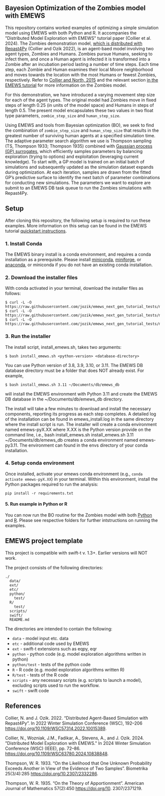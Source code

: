 Bayesion Optimization of the Zombies model with EMEWS
-----------------------

This repository contains worked examples of optimizing a simple simulation model using EMEWS with both Python and R. It accompanies the "Distributed Model Exploration with EMEWS" tutorial paper (Collier et al. 2024). The Zombies demonstration model, [which is distributed with Repast4Py](https://repast.github.io/repast4py.site/guide/user_guide.html#_tutorial_3_the_zombies_model) (Collier and Ozik 2022), is an agent-baed model involving two agent types, Zombies and Humans. Zombies pursue Humans, seeking to infect them, and once a Human agent is infected it is transformed into a Zombie after an incubation period lasting a number of time steps. Each time step, each Zombie and Human examines their local Moore neighborhood and moves towards the location with the most Humans or fewest Zombies, respectively. Refer to [Collier and North, 2015](https://repast.github.io/docs/RepastJavaGettingStarted.pdf) and the relevant section [in the EMEWS tutorial](https://emews.org/emews-tutorial/#_jzombie_repast_simulation) for more information on the Zombies model.

For this demonstration, we have introduced a varying movement step size for each of the agent types. The original model had Zombies move in fixed steps of length 0.25 (in units of the model space) and Humans in steps of length 0.5. The present model encapsulates these two values in two float type parameters, `zombie_step_size` and `human_step_size`. 

Using EMEWS and tools from Bayesian optimization (BO), we seek to find the combination of `zombie_step_size` and `human_step_size` that results in the greatest number of surviving human agents at a specified simulation time. The adaptive parameter search algorithm we use is Thompson sampling (TS, Thompson 1933; Thompson 1935) combined with [Gaussian process (GP) surrogates](https://bobby.gramacy.com/surrogates/), which efficiently samples parameters by balancing exploration (trying to options) and exploitation (leveraging current knowledge). To start with, a GP model is trained on an initial batch of
simulations and subsequently updated as the simulation dataset expands during optimization. At each
iteration, samples are drawn from the fitted GP’s predictive surface to identify the next batch of parameter
combinations for conducting new simulations. The parameters we want to explore are submit to an EMEWS DB task queue to run the Zombies simulations with Repast4Py. 


Setup
---- 

After cloning this repository, the following setup is required to run these examples. More information on this setup can be found in the EMEWS tutorial [quickstart instructions](https://jozik.github.io/emews_next_gen_tutorial_tests/#quickstart).

### 1. Install Conda

The EMEWS binary install is a conda environment, and requires a conda installation as a prerequisite. Please install [miniconda](https://docs.anaconda.com/free/miniconda/miniconda-install), [miniforge](https://conda-forge.org/miniforge), or [anaconda](ttps://www.anaconda.com/download), or miniconda if you do not have an existing conda installation. 

### 2. Download the installer files

With conda activated in your terminal, download the installer files as follows:

```
$ curl -L -O https://raw.githubusercontent.com/jozik/emews_next_gen_tutorial_tests/main/code/install/install_emews.sh
$ curl -L -O https://raw.githubusercontent.com/jozik/emews_next_gen_tutorial_tests/main/code/install/install_pkgs.R
$ curl -L -O https://raw.githubusercontent.com/jozik/emews_next_gen_tutorial_tests/main/code/install/install_eq_sql.R
```
### 3. Run the installer

The install script, install_emews.sh, takes two arguments:

```
$ bash install_emews.sh <python-version> <database-directory>
```

You can use Python version of 3.8, 3.9, 3.10, or 3.11.  The EMEWS DB database directory must be a folder that does NOT already exist. For example,

```
$ bash install_emews.sh 3.11 ~/Documents/db/emews_db
```

will install the EMEWS environment with Python 3.11 and create the EMEWS DB database in the ~/Documents/db/emews_db directory.

The install will take a few minutes to download and install the necessary components, reporting its progress as each step completes. A detailed log of the installation can be found in emews_install.log in the same directory where the install script is run. The installer will create a conda environment named emews-pyX.XX where X.XX is the Python version provide on the command line, i.e., bash install_emews.sh install_emews.sh 3.11 ~/Documents/db/emews_db creates a conda environment named emews-py3.11. The environment can found in the envs directory of your conda installation.

### 4. Setup conda environment
Once installed, activate your emews conda environment (e.g., `conda activate emews-pyX.XX`) in your terminal. Within this environment, install the Python packages required to run the analysis:

```pip install -r requirements.txt```

#### 5. Run example in Python or R 
You can now run the BO routine for the Zombies model with both [Python](https://github.com/emews/emews_tutorial_BO/tree/master/python) and [R](https://github.com/emews/emews_tutorial_BO/tree/master/R). Please see respective folders for further intstructions on running the examples.


EMEWS project template
-----------------------

This project is compatible with swift-t v. 1.3+. Earlier
versions will NOT work.

The project consists of the following directories:

```
./
  data/
  ext/
  etc/
  python/
    test/
  R/
    test/
  scripts/
  swift/
  README.md
```
The directories are intended to contain the following:

 * `data` - model input etc. data
 * `etc` - additional code used by EMEWS
 * `ext` - swift-t extensions such as eqpy, eqr
 * `python` - python code (e.g. model exploration algorithms written in python)
 * `python/test` - tests of the python code
 * `R` - R code (e.g. model exploration algorithms written R)
 * `R/test` - tests of the R code
 * `scripts` - any necessary scripts (e.g. scripts to launch a model), excluding
    scripts used to run the workflow.
 * `swift` - swift code

References
-----------
Collier, N. and J. Ozik. 2022. “Distributed Agent-Based Simulation with Repast4Py”. In 2022 Winter Simulation Conference (WSC), 192–206 https://doi.org/10.1109/WSC57314.2022.10015389.

Collier, N., Wozniak, J.M., Fadikar, A., Stevens, A., and J. Ozik. 2024. "Distributed Model Exploration with EMEWS." In 2024 Winter Simulation Conference (WSC) (IEEE), pp. 72–86. https://doi.org/10.1109/WSC63780.2024.10838848.

Thompson, W. R. 1933. “On the Likelihood that One Unknown Probability Exceeds Another in View of the Evidence of Two
Samples”. Biometrika 25(3/4):285 https://doi.org/10.2307/2332286.

Thompson, W. R. 1935. “On the Theory of Apportionment”. American Journal of Mathematics 57(2):450 https://doi.org/10.
2307/2371219.
